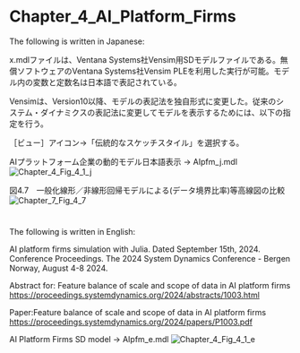 # Chapter_4_AI_Platform_Firms
The following is written in Japanese:

x.mdlファイルは、Ventana Systems社Vensim用SDモデルファイルである。無償ソフトウェアのVentana Systems社Vensim PLEを利用した実行が可能。モデル内の変数と定数名は日本語で表記されている。

Vensimは、Version10以降、モデルの表記法を独自形式に変更した。従来のシステム・ダイナミクスの表記法に変更してモデルを表示するためには、以下の指定を行う。

［ビュー］アイコン→「伝統的なスケッチスタイル」を選択する。

AIプラットフォーム企業の動的モデル日本語表示 -> AIpfm_j.mdl
![Chapter_4_Fig_4_1_j](https://github.com/user-attachments/assets/45727bf0-ec40-4727-8288-17af2e8d5f6e)

図4.7　一般化線形／非線形回帰モデルによる(データ境界比率)等高線図の比較
![Chapter_7_Fig_4_7](https://github.com/user-attachments/assets/28e13382-95b0-4fd5-912d-34b7b02efb26)
#
The following is written in English:

AI platform firms simulation with Julia. Dated September 15th, 2024. Conference Proceedings. The 2024 System Dynamics Conference - Bergen Norway, August 4-8 2024.

Abstract for: Feature balance of scale and scope of data in AI platform firms https://proceedings.systemdynamics.org/2024/abstracts/1003.html

Paper:Feature balance of scale and scope of data in AI platform firms https://proceedings.systemdynamics.org/2024/papers/P1003.pdf

AI Platform Firms SD model -> AIpfm_e.mdl
![Chapter_4_Fig_4_1_e](https://github.com/user-attachments/assets/5af4f129-87ea-4e10-a927-ab511d447f4b)

